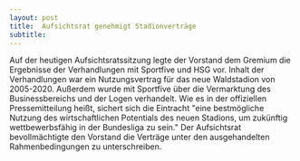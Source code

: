 ```yaml
---
layout: post
title:  Aufsichtsrat genehmigt Stadionverträge
subtitle:  
---
```


Auf der heutigen Aufsichtsratssitzung legte der Vorstand dem Gremium die Ergebnisse der Verhandlungen mit Sportfive und HSG vor. Inhalt der Verhandlungen war ein Nutzungsvertrag für das neue Waldstadion von 2005-2020. Außerdem wurde mit Sportfive über die Vermarktung des Businessbereichs und der Logen verhandelt. Wie es in der offiziellen Pressemitteilung heißt, sichert sich die Eintracht "eine bestmögliche Nutzung des wirtschaftlichen Potentials des neuen Stadions, um zukünftig wettbewerbsfähig in der Bundesliga zu sein." Der Aufsichtsrat bevollmächtigte den Vorstand die Verträge unter den ausgehandelten Rahmenbedingungen zu unterschreiben.


